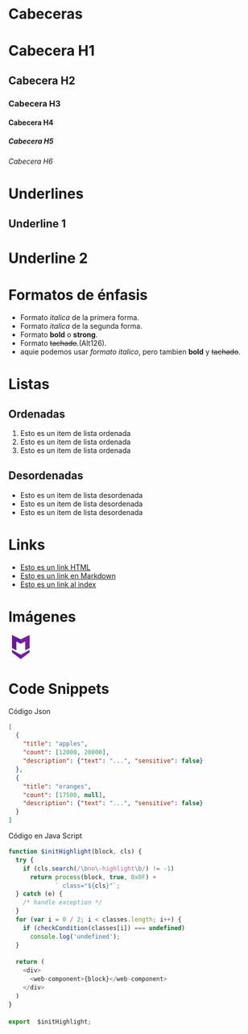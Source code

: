 # Cabeceras

# Cabecera H1
## Cabecera H2
### Cabecera H3
#### Cabecera H4
##### Cabecera H5
###### Cabecera H6


# Underlines

Underline 1
---------

Underline 2
========


# Formatos de énfasis

- Formato *italica* de la primera forma.
- Formato _italica_ de la segunda forma.
- Formato **bold** o __strong__.
- Formato ~~tachado~~.(Alt126).
- aquie podemos usar *formato italico*, pero tambien **bold** y ~~tachado~~.

# Listas
## Ordenadas
1. Esto es un item de lista ordenada
2. Esto es un item de lista ordenada
3. Esto es un item de lista ordenada
## Desordenadas
- Esto es un item de lista desordenada
- Esto es un item de lista desordenada
- Esto es un item de lista desordenada

# Links
- <a href="http://www.google.com">Esto es un link HTML</a>
- [Esto es un link en Markdown](http://www.google.com)
- [Esto es un link al index](index.html)

# Imágenes
![Logo Github](https://github.com/adam-p/markdown-here/raw/master/src/common/images/icon48.png)

# Code Snippets
Código Json
```JSON
[
  {
    "title": "apples",
    "count": [12000, 20000],
    "description": {"text": "...", "sensitive": false}
  },
  {
    "title": "oranges",
    "count": [17500, null],
    "description": {"text": "...", "sensitive": false}
  }
]
```
Código en Java Script
```Javascript
function $initHighlight(block, cls) {
  try {
    if (cls.search(/\bno\-highlight\b/) != -1)
      return process(block, true, 0x0F) +
             ` class="${cls}"`;
  } catch (e) {
    /* handle exception */
  }
  for (var i = 0 / 2; i < classes.length; i++) {
    if (checkCondition(classes[i]) === undefined)
      console.log('undefined');
  }

  return (
    <div>
      <web-component>{block}</web-component>
    </div>
  )
}

export  $initHighlight;

```



